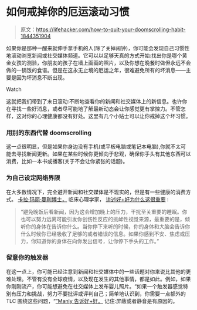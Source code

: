 # 如何戒掉你的厄运滚动习惯

> 原文：<https://lifehacker.com/how-to-quit-your-doomscrolling-habit-1844351904>

如果你是那种一醒来就伸手拿手机的人(除了关掉闹钟)，你可能会发现自己习惯性地滚动浏览新闻或社交媒体频道。它可以以足够天真的方式开始:找出你是哪个黄金女孩的测验，你朋友的孩子在墙上画画的照片，以及你想在晚餐时做但永远不会做的一锅饭的食谱。但是在这永无止境的厄运之年，很难避免所有的坏消息——主要是因为坏消息不断出现。

Watch

这就把我们带到了末日滚动:不断地查看你的新闻和社交媒体上的新信息。也许你在寻找一些好消息，或者尽可能地了解最新动态会让你感觉更有掌控力。不管怎样，这对你的心理健康都没有好处。这里有几个小贴士可以让你戒掉这个坏习惯。

### 用别的东西代替 doomscrolling

这一点很明显，但是如果你身边没有手机(或平板电脑或笔记本电脑),你就不太可能去寻找新闻更新。如果在某些时候你更倾向于悲观，确保你手头有其他东西可以消费，比如一本书或播客(关于不会让你紧张的话题)。

### 为自己设定网络界限

在大多数情况下，完全避开新闻和社交媒体是不现实的，但是有一些健康的消费方式。 [卡拉·玛丽·曼利博士，](https://www.drcarlamanly.com/about/) 临床心理学家， [讲述好+好为什么这很重要](https://www.wellandgood.com/good-advice/what-is-doomscrolling/) :

> “避免晚饭后看新闻，因为这会增加晚上的压力，干扰至关重要的睡眠。你也可以努力远离可能引发你创伤性反应的挑衅性视觉来源，最重要的是，倾听你的身体在告诉你什么。当你停下来听的时候，你的身体和大脑会告诉你什么时候你已经吸收了足够的或者错误的信息。如果你感到不安、焦虑或压力，你知道你的身体在向你发出信号，让你停下手头的工作。”

### 留意你的触发器

在这一点上，你可能已经注意到新闻和社交媒体中的一些话题对你来说比其他的更难处理。不管有没有全球疫情，以及现在发生的其他事情，都是如此。例如，如果你刚刚流产，你可能想避免在社交媒体上发布婴儿照片。“如果一个触发器感觉特别有压力和挑战，努力不要批评或评判自己；简单地认识到，你需要一点额外的 TLC 围绕这些问题，“[”Manly 告诉好+好。](https://www.wellandgood.com/good-advice/what-is-doomscrolling/) 记住:屏蔽或者静音是有原因的。